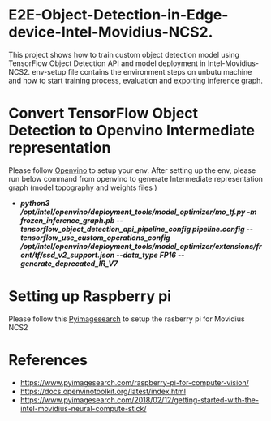 # E2E-Object-Detection-in-Edge-device-Intel-Movidius-NCS2.

This project shows how to train custom object detection model using TensorFlow Object Detection API and model deployment in Intel-Movidius-NCS2.
env-setup file contains the environment steps on unbutu machine and how to start training process, evaluation and exporting inference graph.

# Convert TensorFlow Object Detection to Openvino Intermediate representation
Please follow [Openvino](https://docs.openvinotoolkit.org/latest/index.html) to setup your env. 
After setting up the env, please run below command from openvino to generate Intermediate representation graph (model topography and weights files ) 
- ***python3 /opt/intel/openvino/deployment_tools/model_optimizer/mo_tf.py -m frozen_inference_graph.pb --tensorflow_object_detection_api_pipeline_config pipeline.config  --tensorflow_use_custom_operations_config /opt/intel/openvino/deployment_tools/model_optimizer/extensions/front/tf/ssd_v2_support.json --data_type FP16 --generate_deprecated_IR_V7***
# Setting up Raspberry pi
Please follow this [Pyimagesearch](https://www.pyimagesearch.com/2018/02/12/getting-started-with-the-intel-movidius-neural-compute-stick/) to setup the rasberry pi for Movidius NCS2
# References
- https://www.pyimagesearch.com/raspberry-pi-for-computer-vision/
- https://docs.openvinotoolkit.org/latest/index.html
- https://www.pyimagesearch.com/2018/02/12/getting-started-with-the-intel-movidius-neural-compute-stick/

